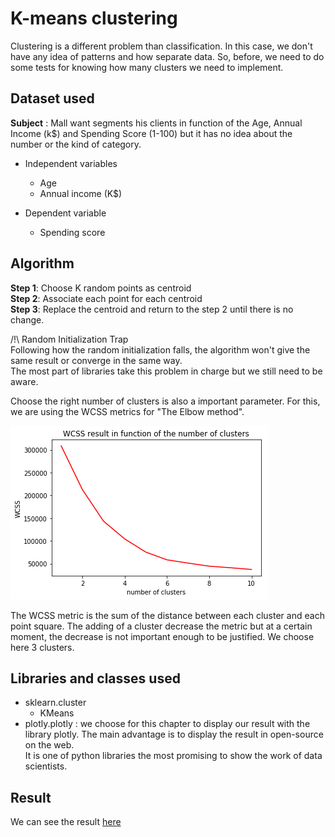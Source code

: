 # K-means clustering

Clustering is a different problem than classification. In this case, we don't have any idea of patterns and how separate data. 
So, before, we need to do some tests for knowing how many clusters we need to implement. 

## Dataset used 

**Subject** : Mall want segments his clients in function of the Age, Annual Income (k$) and Spending Score (1-100) but it has no idea about the number or the kind of category. 

- Independent variables 
  - Age
  - Annual income (K$)

- Dependent variable 
  - Spending score 
  
## Algorithm

**Step 1**: Choose K random points as centroid <br>
**Step 2**: Associate each point for each centroid <br>
**Step 3**: Replace the centroid and return to the step 2 until there is no change. <br>

/!\ Random Initialization Trap <br>
Following how the random initialization falls, the algorithm won't give the same result or converge in the same way. <br>
The most part of libraries take this problem in charge but we still need to be aware. <br>

Choose the right number of clusters is also a important parameter. For this, we are using the WCSS metrics for "The Elbow method". <br>

![WCSS](https://github.com/MarineChap/Machine_Learning/blob/master/Clustering/Section%2024%20-%20K-Means%20Clustering/WCSS.png)

The WCSS metric is the sum of the distance between each cluster and each point square. The adding of a cluster decrease the metric but at a certain moment, the decrease is not important enough to be justified. We choose here 3 clusters. 

## Libraries and classes used 

- sklearn.cluster
  - KMeans
- plotly.plotly : we choose for this chapter to display our result with the library plotly. The main advantage is to display the result in open-source on the web. <br>
It is one of python libraries the most promising to show the work of data scientists. 

## Result

We can see the result [here](https://plot.ly/~marine_chap/18/k-means-clustering/)



